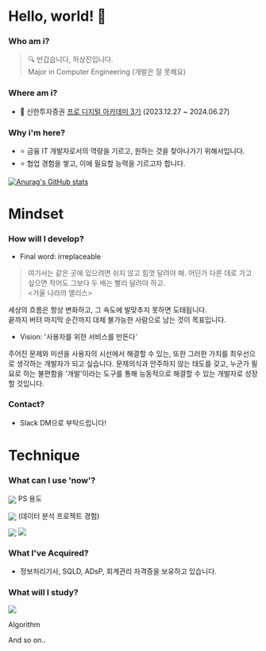 # Hello, world! 👋

### Who am i?

> 🔍 반갑습니다, 허상진입니다. <br/>
> Major in Computer Engineering (개발은 잘 못해요)

### Where am i?

- 🌱 신한투자증권 <a href="https://prodigitalacademy.oopy.io/">프로 디지털 아카데미 3기</a> (2023.12.27 ~ 2024.06.27)

### Why i'm here?

- ⭐ 금융 IT 개발자로서의 역량을 기르고, 원하는 것을 찾아나가기 위해서입니다.
- ⭐ 협업 경험을 쌓고, 이에 필요할 능력을 기르고자 합니다.

[![Anurag's GitHub stats](https://github-readme-stats.vercel.app/api?username=bookeers)](https://github.com/anuraghazra/github-readme-stats)

# Mindset

### How will I develop?

- Final word: irreplaceable

> 여기서는 같은 곳에 있으려면 쉬지 않고 힘껏 달려야 해. 어딘가 다른 데로 가고 싶으면 적어도 그보다 두 배는 빨리 달려야 하고. <br/> <거울 나라의 앨리스>

세상의 흐름은 항상 변화하고, 그 속도에 발맞추지 못하면 도태됩니다.  
끝까지 버텨 마지막 순간까지 대체 불가능한 사람으로 남는 것이 목표입니다. 

- Vision: '사용자를 위한 서비스를 만든다'

주어진 문제와 미션을 사용자의 시선에서 해결할 수 있는, 또한 그러한 가치를 최우선으로 생각하는 개발자가 되고 싶습니다.
문제의식과 안주하지 않는 태도를 갖고, 누군가 필요로 하는 불편함을 '개발'이라는 도구를 통해 능동적으로 해결할 수 있는 개발자로 성장할 것입니다.

### Contact?

- Slack DM으로 부탁드립니다!


# Technique

### What can I use 'now'?

<img src="https://img.shields.io/badge/C++-00599C?style=flat-square&logo=C%2B%2B&logoColor=white" style="vertical-align:middle;"> PS 용도

<img src="https://img.shields.io/badge/python-3670A0?style=flat-square&logo=python&logoColor=ffdd54" style="vertical-align:middle;"> (데이터 분석 프로젝트 경험)

<img src="https://shields.io/badge/JavaScript-F7DF1E?logo=JavaScript&logoColor=000&style=flat-square" style="vertical-align:middle;"> 

<img src="https://img.shields.io/badge/React-61DAFB?style=flat-square&logo=React&logoColor=white" style="vertical-align:text-top;">

### What I've Acquired?

- 정보처리기사, SQLD, ADsP, 회계관리 자격증을 보유하고 있습니다.

### What will I study?

<img src="https://img.shields.io/badge/Spring-6DB33F?style=flat-square&logo=Spring&logoColor=white" style="vertical-align:text-top;">

Algorithm  

And so on..

